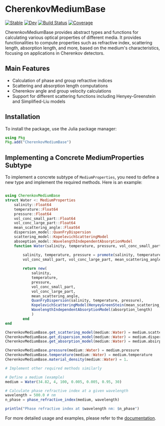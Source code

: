 # CherenkovMediumBase

[![Stable](https://img.shields.io/badge/docs-stable-blue.svg)](https://juliahep.github.io/CherenkovMediumBase.jl/stable/)
[![Dev](https://img.shields.io/badge/docs-dev-blue.svg)](https://juliahep.github.io/CherenkovMediumBase.jl/dev/)
[![Build Status](https://github.com/JuliaHEP/CherenkovMediumBase.jl/actions/workflows/CI.yml/badge.svg?branch=main)](https://github.com/JuliaHEP/CherenkovMediumBase.jl/actions/workflows/CI.yml?query=branch%3Amain)
[![Coverage](https://codecov.io/gh/juliahep/CherenkovMediumBase.jl/branch/main/graph/badge.svg)](https://codecov.io/gh/juliahep/CherenkovMediumBase.jl)

CherenkovMediumBase provides abstract types and functions for calculating various optical properties of different media. It provides functionalities to compute properties such as refractive index, scattering length, absorption length, and more, based on the medium's characteristics, focusing on applications in Cherenkov detectors.

## Main Features

- Calculation of phase and group refractive indices
- Scattering and absorption length computations
- Cherenkov angle and group velocity calculations
- Support for different scattering functions including Henyey-Greenstein and Simplified-Liu models

## Installation

To install the package, use the Julia package manager:

```julia
using Pkg
Pkg.add("CherenkovMediumBase")
```

## Implementing a Concrete MediumProperties Subtype

To implement a concrete subtype of `MediumProperties`, you need to define a new type and implement the required methods. Here is an example:

```julia

using CherenkovMediumBase
struct Water <: MediumProperties
    salinity::Float64
    temperature::Float64
    pressure::Float64
    vol_conc_small_part::Float64
    vol_conc_large_part::Float64
    mean_scattering_angle::Float64
    dispersion_model::QuanFryDispersion
    scattering_model::KopelevichScatteringModel
    absoeption_model::WavelengthIndependentAbsorptionModel
    function Water(salinity, temperature, pressure, vol_conc_small_part, vol_conc_large_part, mean_scattering_angle, absorption_length)

        salinity, temperature, pressure = promote(salinity, temperature, pressure)
        vol_conc_small_part, vol_conc_large_part, mean_scattering_angle = promote(vol_conc_small_part, vol_conc_large_part, mean_scattering_angle)
        
        return new(
            salinity,
            temperature,
            pressure,
            vol_conc_small_part,
            vol_conc_large_part,
            mean_scattering_angle,            
            QuanFryDispersion(salinity, temperature, pressure),
            KopelevichScatteringModel(HenyeyGreenStein(mean_scattering_angle), vol_conc_small_part, vol_conc_large_part),
            WavelengthIndependentAbsorptionModel(absorption_length)
            )
        end
end

CherenkovMediumBase.get_scattering_model(medium::Water) = medium.scattering_model
CherenkovMediumBase.get_dispersion_model(medium::Water) = medium.dispersion_model
CherenkovMediumBase.get_absorption_model(medium::Water) = medium.absirption_model

CherenkovMediumBase.pressure(medium::Water) = medium.pressure
CherenkovMediumBase.temperature(medium::Water) = medium.temperature
CherenkovMediumBase.material_density(medium::Water) = 1.

# Implement other required methods similarly

# Define a medium (example)
medium = Water(34.82, 4, 100, 0.005, 0.005, 0.95, 30)

# Calculate phase refractive index at a given wavelength
wavelength = 500.0 # nm
n_phase = phase_refractive_index(medium, wavelength)

println("Phase refractive index at $wavelength nm: $n_phase")
```

For more detailed usage and examples, please refer to the [documentation](https://juliahep.github.io/CherenkovMediumBase.jl/stable/).



